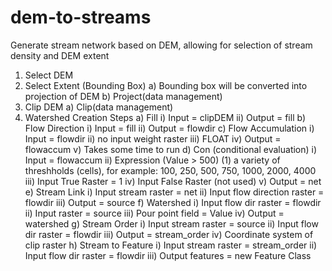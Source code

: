 # dem-to-streams

Generate stream network based on DEM, allowing for selection of stream density and DEM extent

1)	Select DEM
2)	Select Extent (Bounding Box)
  a)	Bounding box will be converted into projection of DEM
  b)	Project(data management)
3)	Clip DEM
  a)	Clip(data management)
4)	Watershed Creation Steps
  a)	Fill
    i)	Input = clipDEM
    ii)	Output = fill
  b)	Flow Direction
    i)	Input = fill
    ii)	Output = flowdir
  c)	Flow Accumulation
    i)	Input = flowdir
    ii)	no input weight raster
    iii)	FLOAT
    iv)	Output = flowaccum
    v)	Takes some time to run
  d)	Con (conditional evaluation)
    i)	Input = flowaccum
    ii)	Expression (Value > 500)
      (1)	a variety of threshholds (cells), for example: 100, 250, 500, 750, 1000, 2000, 4000
    iii)	Input True Raster = 1
    iv)	Input False Raster (not used)
    v)	Output = net
  e)	Stream Link
    i)	Input stream raster = net
    ii)	Input flow direction raster = flowdir
    iii)	Output = source
  f)	Watershed
    i)	Input flow dir raster = flowdir
    ii)	Input raster = source
    iii)	Pour point field = Value
    iv)	Output = watershed
  g)	Stream Order
    i)	Input stream raster = source
    ii)	Input flow dir raster = flowdir
    iii)	Output = stream_order
    iv)	Coordinate system of clip raster
  h)	Stream to Feature
    i)	Input stream raster = stream_order
    ii)	Input flow dir raster = flowdir
    iii)	Output features = new Feature Class
